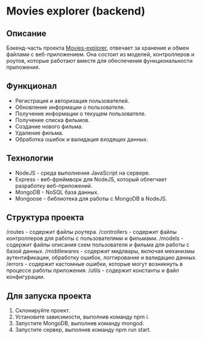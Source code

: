 # Movies explorer (backend)

## Описание

Бэкенд-часть проекта [Movies-explorer](https://github.com/nidoveralis/movies-explorer-frontend), отвечает за хранение и обмен файлами с веб-приложением. Она состоит из моделей, контроллеров и роутов, которые работают вместе для обеспечения функциональности приложения.

## Функционал
- Регистрация и авторизация пользователей.
- Обновление информации о пользователе.
- Получение информации о текущем пользователе.
- Получение списка фильмов.
- Создание нового фильма.
- Удаление фильма.
- Обработка ошибок и валидация входящих данных.

## Технологии
- NodeJS - среда выполнения JavaScript на сервере.
- Express - веб-фреймворк для NodeJS, который облегчает разработку веб-приложений.
- MongoDB - NoSQL база данных.
- Mongoose - библиотека для работы с MongoDB в NodeJS.

## Структура проекта
/routes - содержит файлы роутера.
/controllers - содержит файлы контроллеров для работы с пользователями и фильмами.
/models - содержит файлы описания схем пользователя и фильма для работы с базой данных.
/middlewares - содержит мидлвары, включая механизмы аутентификации, обработку ошибок, логгирование и валидацию данных.
/errors - содержит кастомные ошибки, которые могут возникнуть в процессе работы приложения.
/utils - содержит константы и файл конфигурации.

## Для запуска проекта
1. Склонируйте проект.
2. Установите зависимости, выполнив команду npm i.
3. Запустите MongoDB, выполнив команду mongod.
4. Запустите сервер, выполнив команду npm run start.
